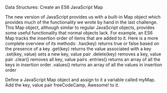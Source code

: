 Data Structures: Create an ES6 JavaScript Map



The new version of JavaScript provides us with a built-in Map object which provides much of the functionality we wrote by hand in the last challenge. This Map object, although similar to regular JavaScript objects, provides some useful functionality that normal objects lack. For example, an ES6 Map tracks the insertion order of items that are added to it. Here is a more complete overview of its methods: .has(key) returns true or false based on the presence of a key .get(key) returns the value associated with a key .set(key, value) sets a new key, value pair .delete(key) removes a key, value pair .clear() removes all key, value pairs .entries() returns an array of all the keys in insertion order .values() returns an array of all the values in insertion order

Define a JavaScript Map object and assign to it a variable called myMap. Add the key, value pair freeCodeCamp, Awesome! to it.
